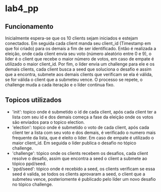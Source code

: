 # lab4_pp

## Funcionamento

Inicialmente espera-se que os 10 clients sejam iniciados e estejam conectados. Em seguida cada client manda seu client_id (Timestamp em que foi criado) para 
os demais a fim de ser identificado. Então é realizada a eleição, onde cada client envia seu voto (número aleatório entre 0 e 9), o lider é o client que recebe 
o maior número de votos, em caso de empate é utilizado o maior client_id. Por fim, o líder envia um challenge para ele e os demais clients, cada client busca a
seed que soluciona o desafio e assim que a encontra, submete aos demais clients que verificam se ela é válida, se for válida o client que a submeteu vence.
O processo se repete, o challenge muda a cada iteração e o líder continua fixo.

## Topicos utilizados

- 'init': topico onde é submetido o id de cada client, após cada client ter a lista com seu id e dos demais começa a fase da eleição onde os votos são enviados para o topico election.
- 'election': topico onde é submetido o voto de cada client, após cada client ter a lista com seu voto e dos demais, é verificado o numero mais frequente da lista, que é eleito o líder.
Em caso de empate é utilizado o maior client_id. Em seguida o líder publica o desafio no tópico challenge.
- 'challenge': tópico onde os clients recebem os desafios, cada client resolve o desafio, assim que encontra a seed o client a submete ao tópico ppd/seed.
- 'ppd/seed': tópico onde é recebido a seed, os clients verificam se essa seed é valida, se todos os clients aprovaram a seed, o client que a submeteu vence, posteriomente é publicado pelo líder um novo desafio no tópico challenge.


